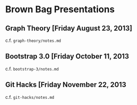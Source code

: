 # Brown Bag Presentations

## Graph Theory [Friday August 23, 2013]

c.f. `graph-theory/notes.md`

## Bootstrap 3.0 [Friday October 11, 2013

c.f. `bootstrap-3/notes.md`

## Git Hacks [Friday November 22, 2013

c.f. `git-hacks/notes.md`
